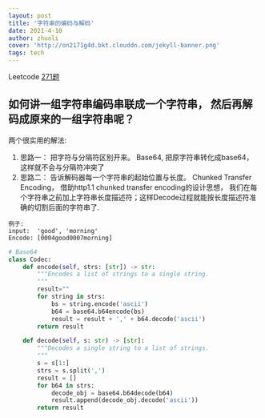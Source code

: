 ```yaml
---
layout: post
title: '字符串的编码与解码'
date: 2021-4-10
author: zhuoli
cover: 'http://on2171g4d.bkt.clouddn.com/jekyll-banner.png'
tags: tech 
---
```


Leetcode [271题](https://leetcode.com/problems/encode-and-decode-strings/)

## 如何讲一组字符串编码串联成一个字符串， 然后再解码成原来的一组字符串呢？
两个很实用的解法:
1) 思路一： 把字符与分隔符区别开来。 Base64, 把原字符串转化成base64， 这样就不会与分隔符冲突了
2) 思路二： 告诉解码器每一个字符串的起始位置与长度。 Chunked Transfer Encoding， 借助http1.1 chunked transfer encoding的设计思想， 我们在每个字符串之前加上字符串长度描述符；这样Decode过程就能按长度描述符准确的切割后面的字符串了.
```
例子:  
input:  'good', 'morning'
Encode: [0004good0007morning]
```

```python
# Base64
class Codec:
    def encode(self, strs: [str]) -> str:
        """Encodes a list of strings to a single string.
        """
        result=""
        for string in strs:
            bs = string.encode('ascii')
            b64 = base64.b64encode(bs)
            result = result + ',' + b64.decode('ascii')
        return result

    def decode(self, s: str) -> [str]:
        """Decodes a single string to a list of strings.
        """
        s = s[1:]
        strs = s.split(',')
        result = []
        for b64 in strs:
            decode_obj = base64.b64decode(b64)
            result.append(decode_obj.decode('ascii'))
        return result
```